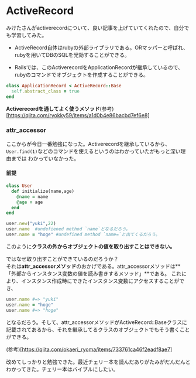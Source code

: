 # ActiveRecord
みけたさんがactiverecordについて、良い記事を上げていてくれたので、自分でも学習してみた。

- ActiveRecord自体はrubyの外部ライブラリである。ORマッパーと呼ばれ、rubyを用いてDBのSQLを発効することができる。

- Railsでは、このActiverecordをApplicationRecordが継承しているので、rubyのコマンドでオブジェクトを作成することができる。
```rb
class ApplicationRecord < ActiveRecord::Base
  self.abstract_class = true
end
```
**Activerecordを通してよく使うメソッド**(参考)[https://qiita.com/ryokky59/items/a1d0b4e86bacbd7ef6e8]

### attr_accessor

ここからが今日一番勉強になった。Activerecordを継承しているから、```User.find(1)```などのコマンドを使えるというのはわかっていたがもっと深い理由までは
わかっていなかった。

#### 前提
```rb
class User
  def initialize(name,age) 
    @name = name
    @age = age
  end
end

user.new("yuki",22)
user.name  #undefiened method `name`となるだろう。
user.name = "hoge" #undefined method `name=`と出てくるだろう。
```
このように**クラスの外からオブジェクトの値を取り出すことはできない。**

ではなぜ取り出すことができているのだろうか？  
それは**attr_accessorメソッド**のおかげである。attr_accessorメソッドは**「外部からインスタンス変数の値を読み書きするメソッド」**である。
これにより、インスタンス作成時にできたインスタンス変数にアクセスすることができ、  
```rb
user.name #=> "yuki"
user.name = "hoge" 
user.name #=> "hoge"
```
となるだろう。そして、attr_accessorメソッドがActiveRecord::Baseクラスに記載されてあるから、それを継承してるクラスのオブジェクトでもそう書くことができる。

(参考)[https://qiita.com/okaeri_ryoma/items/733761ca46f2eadf8ae7]

改めてしっかりと勉強できた。最近チェリー本を読んだありがたみがだんだんとわかってきた。チェリー本はバイブルにしたい。
